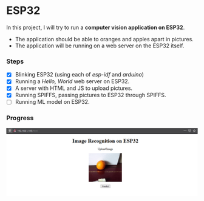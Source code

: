 # ESP32
In this project, I will try to run a **computer vision application on ESP32**. 
 - The application should be able to oranges and apples apart in pictures. <br> 
 - The application will be running on a web server on the ESP32 itself.


### Steps

- [x] Blinking ESP32 (using each of *esp-idf* and *arduino*)
- [x] Running a *Hello, World* web server on ESP32.
- [x] A server with HTML and JS to upload pictures. 
- [x] Running SPIFFS, passing pictures to ESP32 through SPIFFS. 
- [ ] Running ML model on ESP32.

### Progress
![alt text](./others/progress.png)
